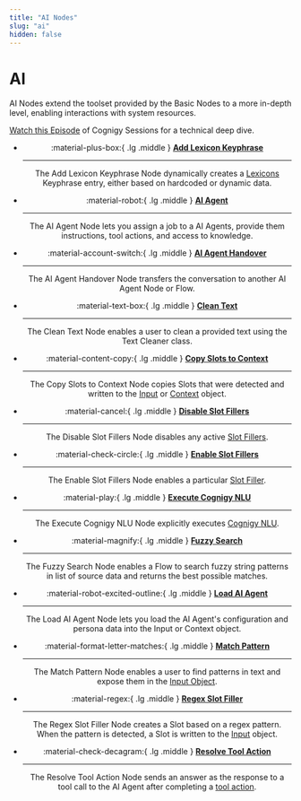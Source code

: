 ```yaml
---
title: "AI Nodes" 
slug: "ai" 
hidden: false 
---
```


# AI

AI Nodes extend the toolset provided by the Basic Nodes to a more in-depth level, enabling interactions with system resources.

[Watch this Episode](https://support.cognigy.com/hc/en-us/articles/360019857220-Cognigy-Sessions-Cognigy-NLU) of Cognigy Sessions for a technical deep dive.

<div class="grid cards" style="text-align: center;" markdown>

-   :material-plus-box:{ .lg .middle } __[Add Lexicon Keyphrase](add-lexicon-keyphrase.md)__

    ---

    The Add Lexicon Keyphrase Node dynamically creates a [Lexicons](../../../empower/nlu/slots/user-defined/lexicon.md) Keyphrase entry, either based on hardcoded or dynamic data.

-   :material-robot:{ .lg .middle } __[AI Agent](ai-agent.md)__

    ---

    The AI Agent Node lets you assign a job to a AI Agents, provide them instructions, tool actions, and access to knowledge.

-   :material-account-switch:{ .lg .middle } __[AI Agent Handover](ai-agent-handover.md)__

    ---

    The AI Agent Handover Node transfers the conversation to another AI Agent Node or Flow.

-   :material-text-box:{ .lg .middle } __[Clean Text](clean-text.md)__

    ---

    The Clean Text Node enables a user to clean a provided text using the Text Cleaner class.

-   :material-content-copy:{ .lg .middle } __[Copy Slots to Context](copy-slots-to-context.md)__

    ---

    The Copy Slots to Context Node copies Slots that were detected and written to the [Input](../../ai-agent-memory/input.md) or [Context](../../ai-agent-memory/context.md) object.

-   :material-cancel:{ .lg .middle } __[Disable Slot Fillers](disable-slot-fillers.md)__

    ---

    The Disable Slot Fillers Node disables any active [Slot Fillers](../../../empower/nlu/overview.md).

-   :material-check-circle:{ .lg .middle } __[Enable Slot Fillers](enable-slot-fillers.md)__

    ---

    The Enable Slot Fillers Node enables a particular [Slot Filler](../../../empower/nlu/overview.md).

-   :material-play:{ .lg .middle } __[Execute Cognigy NLU](execute-cognigy-nlu.md)__

    ---

    The Execute Cognigy NLU Node explicitly executes [Cognigy NLU](../../../empower/nlu/overview.md).

-   :material-magnify:{ .lg .middle } __[Fuzzy Search](fuzzy-search.md)__

    ---

    The Fuzzy Search Node enables a Flow to search fuzzy string patterns in list of source data and returns the best possible matches.

-   :material-robot-excited-outline:{ .lg .middle } __[Load AI Agent](load-ai-agent.md)__

    ---

    The Load AI Agent Node lets you load the AI Agent's configuration and persona data into the Input or Context object.

-   :material-format-letter-matches:{ .lg .middle } __[Match Pattern](match-pattern.md)__

    ---

    The Match Pattern Node enables a user to find patterns in text and expose them in the [Input Object](../../ai-agent-memory/input.md).

-   :material-regex:{ .lg .middle } __[Regex Slot Filler](regex-slot-filler.md)__

    ---

    The Regex Slot Filler Node creates a Slot based on a regex pattern. When the pattern is detected, a Slot is written to the [Input](../../ai-agent-memory/input.md) object.

-   :material-check-decagram:{ .lg .middle } __[Resolve Tool Action](resolve-tool-action.md)__

    ---

    The Resolve Tool Action Node sends an answer as the response to a tool call to the AI Agent after completing a [tool action](ai-agent.md#ai-agent-tool).

</div>